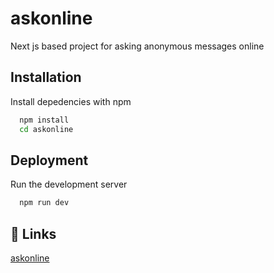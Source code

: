 
# askonline

Next js based project for asking anonymous messages online

## Installation

Install depedencies with npm

```bash
  npm install 
  cd askonline
```
    
## Deployment

Run the development server
```bash
  npm run dev
```


## 🔗 Links
[askonline](https://askonline.fun)
